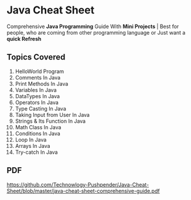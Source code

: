 # Java Cheat Sheet
Comprehensive **Java Programming** Guide With **Mini Projects** | Best for people, who are coming from other programming language or Just want a **quick Refresh**

## Topics Covered

1. HelloWorld Program
2. Comments In Java
3. Print Methods In Java
4. Variables In Java
5. DataTypes In Java
6. Operators In Java
7. Type Casting In Java
8. Taking Input from User In Java 
9. Strings & Its Function In Java	 		 
10. Math Class In Java
11. Conditions In Java  
12. Loop In Java       
13. Arrays In Java      
14. Try-catch In Java  

## PDF 

https://github.com/Technowlogy-Pushpender/Java-Cheat-Sheet/blob/master/java-cheat-sheet-comprehensive-guide.pdf
